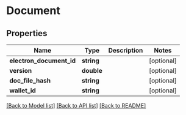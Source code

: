 # Document

## Properties
Name | Type | Description | Notes
------------ | ------------- | ------------- | -------------
**electron_document_id** | **string** |  | [optional] 
**version** | **double** |  | [optional] 
**doc_file_hash** | **string** |  | [optional] 
**wallet_id** | **string** |  | [optional] 

[[Back to Model list]](../README.md#documentation-for-models) [[Back to API list]](../README.md#documentation-for-api-endpoints) [[Back to README]](../README.md)


